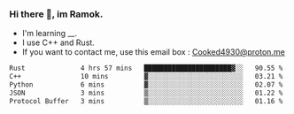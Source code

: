 ### Hi there 👋, im Ramok.

- I'm learning __.
- I use C++ and Rust.
- If you want to contact me, use this email box : Cooked4930@proton.me

<!--START_SECTION:waka-->

```txt
Rust              4 hrs 57 mins   ██████████████████████▓░░   90.55 %
C++               10 mins         ▓░░░░░░░░░░░░░░░░░░░░░░░░   03.21 %
Python            6 mins          ▓░░░░░░░░░░░░░░░░░░░░░░░░   02.07 %
JSON              3 mins          ▒░░░░░░░░░░░░░░░░░░░░░░░░   01.22 %
Protocol Buffer   3 mins          ▒░░░░░░░░░░░░░░░░░░░░░░░░   01.16 %
```

<!--END_SECTION:waka-->

